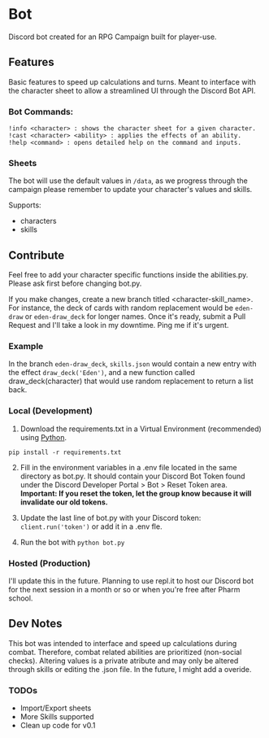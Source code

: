 # Bot

Discord bot created for an RPG Campaign built for player-use.

## Features
Basic features to speed up calculations and turns. Meant to interface with the character sheet to allow a streamlined UI through the Discord Bot API.

### Bot Commands:
```
!info <character> : shows the character sheet for a given character.
!cast <character> <ability> : applies the effects of an ability.
!help <command> : opens detailed help on the command and inputs.
```

### Sheets
The bot will use the default values in `/data`, as we progress through the campaign please remember to update your character's values and skills.

Supports:
- characters
- skills

## Contribute 
Feel free to add your character specific functions inside the abilities.py. Please ask first before changing bot.py.

If you make changes, create a new branch titled <character-skill_name>. For instance, the deck of cards with random replacement would be `eden-draw` or `eden-draw_deck` for longer names. Once it's ready, submit a Pull Request and I'll take a look in my downtime. Ping me if it's urgent.

### Example 
In the branch `eden-draw_deck`, `skills.json` would contain a new entry with the effect `draw_deck('Eden')`, and a new function called draw_deck(character) that would use random replacement to return a list back.

### Local (Development)

1. Download the requirements.txt in a Virtual Environment (recommended) using [Python](https://www.python.org/downloads/).

`pip install -r requirements.txt`

2. Fill in the environment variables in a .env file located in the same directory as bot.py. It should contain your Discord Bot Token found under the Discord Developer Portal > Bot > Reset Token area. **Important: If you reset the token, let the group know because it will invalidate our old tokens.**

3. Update the last line of bot.py with your Discord token: `client.run('token')` or add it in a .env fle.

4. Run the bot with `python bot.py`

### Hosted (Production)

I'll update this in the future. Planning to use repl.it to host our Discord bot for the next session in a month or so or when you're free after Pharm school.

## Dev Notes

This bot was intended to interface and speed up calculations during combat. Therefore, combat related abilities are prioritized (non-social checks). Altering values is a private atribute and may only be altered through skills or editing the .json file. In the future, I might add a overide. 

### TODOs
- Import/Export sheets
- More Skills supported
- Clean up code for v0.1